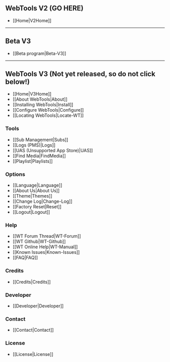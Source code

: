 ## WebTools V2 (GO HERE)
* [[Home|V2Home]]

***
## Beta V3
* [[Beta program|Beta-V3]]

***
## WebTools V3 (Not yet released, so do not click below!)
* [[Home|V3Home]]
* [[About WebTools|About]]
* [[Installing WebTools|Install]]
* [[Configure WebTools|Configure]]
* [[Locating WebTools|Locate-WT]]

### Tools
* [[Sub Management|Subs]]
* [[Logs (PMS)|Logs]]
* [[UAS (Unsupported App Store)|UAS]]
* [[Find Media|FindMedia]]
* [[Playlist|Playlists]]

### Options
* [[Language|Language]]
* [[About Us|About Us]]
* [[Theme|Themes]]
* [[Change Log|Change-Log]]
* [[Factory Reset|Reset]]
* [[Logout|Logout]]

### Help
* [[WT Forum Thread|WT-Forum]]
* [[WT Github|WT-Github]]
* [[WT Online Help|WT-Manual]]
* [[Known Issues|Known-Issues]]
* [[FAQ|FAQ]]

### Credits
* [[Credits|Credits]]

### Developer
* [[Developer|Developer]]

### Contact
* [[Contact|Contact]]

### License
* [[License|License]]